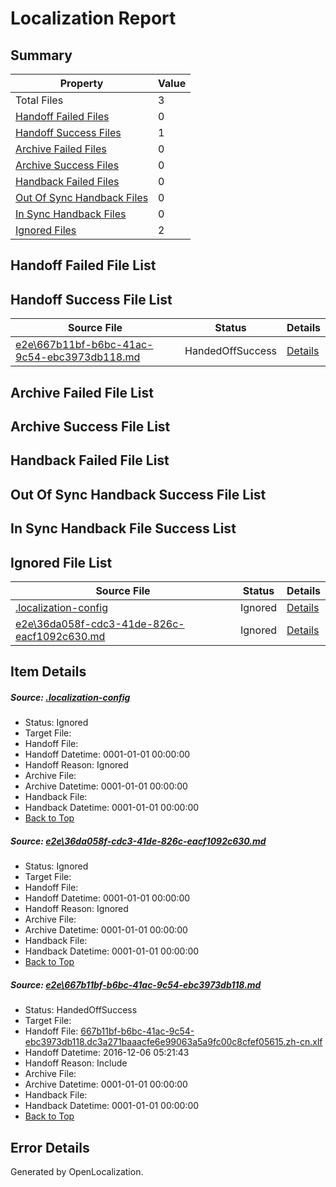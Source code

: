 # <a name='report-top'></a> Localization Report

## Summary
 Property | Value 
 -------- | ----- 
 Total Files | 3
[ Handoff Failed Files ](#handoff-failed-list)| 0
[ Handoff Success Files ](#handoff-success-list)| 1
[ Archive Failed Files ](#archive-failed-list)| 0
[ Archive Success Files ](#archive-success-list)| 0
[ Handback Failed Files ](#handback-failed-list)| 0
[ Out Of Sync Handback Files ](#outofsync-handback-success-list)| 0
[ In Sync Handback Files ](#insync-handback-success-list)| 0
[ Ignored Files ](#ignored-list)| 2

## <a name='handoff-failed-list'></a> Handoff Failed File List

## <a name='handoff-success-list'></a> Handoff Success File List
 Source File | Status | Details 
 ----------- | ------ | ------- 
 [e2e\667b11bf-b6bc-41ac-9c54-ebc3973db118.md](https://github.com/OpenLocalizationTestOrg/ol-test0/blob/02204ecf720bf3eec67f8829037f1d70e6b9b078/e2e/667b11bf-b6bc-41ac-9c54-ebc3973db118.md) | HandedOffSuccess | [Details](#daa31bf5593acd1cc164492bdb9a6107faa688852)

## <a name='archive-failed-list'></a> Archive Failed File List

## <a name='archive-success-list'></a> Archive Success File List

## <a name='handback-failed-list'></a> Handback Failed File List

## <a name='outofsync-handback-success-list'></a> Out Of Sync Handback Success File List

## <a name='insync-handback-success-list'></a> In Sync Handback File Success List

## <a name='ignored-list'></a> Ignored File List
 Source File | Status | Details 
 ----------- | ------ | ------- 
 [.localization-config](https://github.com/OpenLocalizationTestOrg/ol-test0/blob/02204ecf720bf3eec67f8829037f1d70e6b9b078/.localization-config) | Ignored | [Details](#c268a05ecaa7ec85942ed632c29928ee5bd6da8d0)
 [e2e\36da058f-cdc3-41de-826c-eacf1092c630.md](https://github.com/OpenLocalizationTestOrg/ol-test0/blob/02204ecf720bf3eec67f8829037f1d70e6b9b078/e2e/36da058f-cdc3-41de-826c-eacf1092c630.md) | Ignored | [Details](#dfac5caf77090cf78b18e3441c66c87bbd8bcba71)

## Item Details
##### <a name='c268a05ecaa7ec85942ed632c29928ee5bd6da8d0'></a> Source: [.localization-config](https://github.com/OpenLocalizationTestOrg/ol-test0/blob/02204ecf720bf3eec67f8829037f1d70e6b9b078/.localization-config)
* Status: Ignored
* Target File: 
* Handoff File: 
* Handoff Datetime: 0001-01-01 00:00:00
* Handoff Reason: Ignored
* Archive File: 
* Archive Datetime: 0001-01-01 00:00:00
* Handback File: 
* Handback Datetime: 0001-01-01 00:00:00
* [Back to Top](#report-top)

##### <a name='dfac5caf77090cf78b18e3441c66c87bbd8bcba71'></a> Source: [e2e\36da058f-cdc3-41de-826c-eacf1092c630.md](https://github.com/OpenLocalizationTestOrg/ol-test0/blob/02204ecf720bf3eec67f8829037f1d70e6b9b078/e2e/36da058f-cdc3-41de-826c-eacf1092c630.md)
* Status: Ignored
* Target File: 
* Handoff File: 
* Handoff Datetime: 0001-01-01 00:00:00
* Handoff Reason: Ignored
* Archive File: 
* Archive Datetime: 0001-01-01 00:00:00
* Handback File: 
* Handback Datetime: 0001-01-01 00:00:00
* [Back to Top](#report-top)

##### <a name='daa31bf5593acd1cc164492bdb9a6107faa688852'></a> Source: [e2e\667b11bf-b6bc-41ac-9c54-ebc3973db118.md](https://github.com/OpenLocalizationTestOrg/ol-test0/blob/02204ecf720bf3eec67f8829037f1d70e6b9b078/e2e/667b11bf-b6bc-41ac-9c54-ebc3973db118.md)
* Status: HandedOffSuccess
* Target File: 
* Handoff File: [667b11bf-b6bc-41ac-9c54-ebc3973db118.dc3a271baaacfe6e99063a5a9fc00c8cfef05615.zh-cn.xlf](https://github.com/OpenLocalizationTestOrg/ol-test0-handoff/blob/a3816830b7fcdeb3b61c10d3b935287a0e6c3fa5/ol-handoff/OpenLocalizationTestOrg/ol-test0-zhcn/shujia/mt/667b11bf-b6bc-41ac-9c54-ebc3973db118.dc3a271baaacfe6e99063a5a9fc00c8cfef05615.zh-cn.xlf)
* Handoff Datetime: 2016-12-06 05:21:43
* Handoff Reason: Include
* Archive File: 
* Archive Datetime: 0001-01-01 00:00:00
* Handback File: 
* Handback Datetime: 0001-01-01 00:00:00
* [Back to Top](#report-top)


## Error Details

Generated by OpenLocalization.
